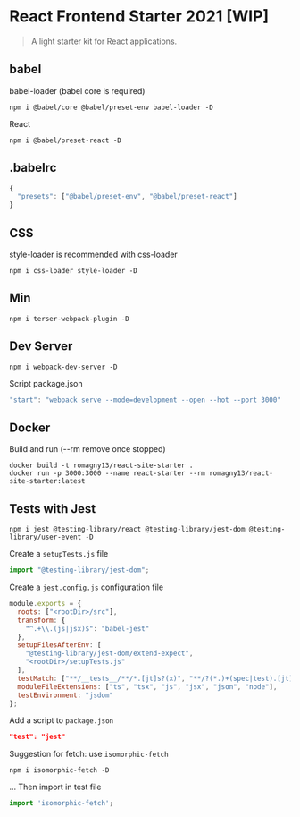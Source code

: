 
# React Frontend Starter 2021 [WIP]

> A light starter kit for React applications.


## babel

babel-loader (babel core is required)

```
npm i @babel/core @babel/preset-env babel-loader -D
```

React

```
npm i @babel/preset-react -D
```

## .babelrc

```js
{
  "presets": ["@babel/preset-env", "@babel/preset-react"]
}
```

## CSS

style-loader is recommended with css-loader

```
npm i css-loader style-loader -D
```

## Min

```
npm i terser-webpack-plugin -D
```

## Dev Server


```
npm i webpack-dev-server -D
```

Script package.json

```js
"start": "webpack serve --mode=development --open --hot --port 3000"
```


## Docker

Build and run (--rm remove once stopped)

```
docker build -t romagny13/react-site-starter .
docker run -p 3000:3000 --name react-starter --rm romagny13/react-site-starter:latest
```       

## Tests with Jest

```
npm i jest @testing-library/react @testing-library/jest-dom @testing-library/user-event -D
```

Create a `setupTests.js` file

```js
import "@testing-library/jest-dom";
```

Create a `jest.config.js` configuration file

```js
module.exports = {
  roots: ["<rootDir>/src"],
  transform: {
    "^.+\\.(js|jsx)$": "babel-jest"
  },
  setupFilesAfterEnv: [
    "@testing-library/jest-dom/extend-expect",
    "<rootDir>/setupTests.js"
  ],
  testMatch: ["**/__tests__/**/*.[jt]s?(x)", "**/?(*.)+(spec|test).[jt]s?(x)"],
  moduleFileExtensions: ["ts", "tsx", "js", "jsx", "json", "node"],
  testEnvironment: "jsdom"
};
```

Add a script to `package.json`

```json
"test": "jest"
```

Suggestion for fetch: use `isomorphic-fetch`

```
npm i isomorphic-fetch -D
```

... Then import in test file

```js
import 'isomorphic-fetch';
```
